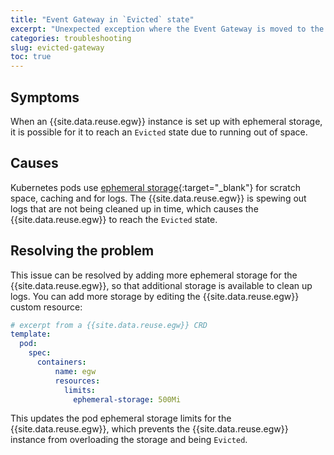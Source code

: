```yaml
---
title: "Event Gateway in `Evicted` state"
excerpt: "Unexpected exception where the Event Gateway is moved to the `Evicted` state."
categories: troubleshooting
slug: evicted-gateway
toc: true
---
```


## Symptoms

When an {{site.data.reuse.egw}} instance is set up with ephemeral storage, it is possible for it to reach an `Evicted` state due to running out of space.

## Causes

Kubernetes pods use [ephemeral storage](https://kubernetes.io/docs/concepts/configuration/manage-resources-containers/#resource-emphemeralstorage-consumption){:target="_blank"} for scratch space, caching and for logs. The {{site.data.reuse.egw}} is spewing out logs that are not being cleaned up in time, which causes the {{site.data.reuse.egw}} to reach the `Evicted` state.

## Resolving the problem

This issue can be resolved by adding more ephemeral storage for the {{site.data.reuse.egw}}, so that additional storage is available to clean up logs. You can add more storage by editing the {{site.data.reuse.egw}} custom resource:

```yaml
# excerpt from a {{site.data.reuse.egw}} CRD 
template:
  pod:
    spec:
      containers:
          name: egw
          resources:
            limits:
              ephemeral-storage: 500Mi
```

This updates the pod ephemeral storage limits for the {{site.data.reuse.egw}}, which prevents the {{site.data.reuse.egw}} instance from overloading the storage and being `Evicted`.